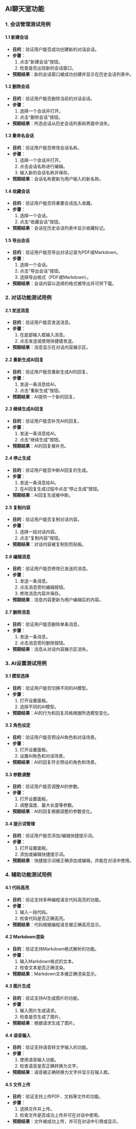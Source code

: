 ## AI聊天室功能

### 1. 会话管理测试用例

#### 1.1 新建会话
- **目的**：验证用户能否成功创建新的对话会话。
- **步骤**：
  1. 点击“新建会话”按钮。
  2. 检查是否出现新的会话窗口。
- **预期结果**：新的会话窗口被成功创建并显示在历史会话列表中。

#### 1.2 删除会话
- **目的**：验证用户能否删除当前的对话会话。
- **步骤**：
  1. 选择一个会话并打开。
  2. 点击“删除会话”按钮。
- **预期结果**：所选会话从历史会话列表和界面中消失。

#### 1.3 重命名会话
- **目的**：验证用户能否修改会话名称。
- **步骤**：
  1. 选择一个会话并打开。
  2. 点击会话名称进行编辑。
  3. 输入新的会话名称并保存。
- **预期结果**：会话名称更新为用户输入的新名称。

#### 1.4 收藏会话
- **目的**：验证用户能否将重要会话加入收藏。
- **步骤**：
  1. 选择一个会话。
  2. 点击“收藏会话”按钮。
- **预期结果**：会话在历史会话列表中显示收藏标记。

#### 1.5 导出会话
- **目的**：验证用户能否导出对话记录为PDF或Markdown。
- **步骤**：
  1. 选择一个会话。
  2. 点击“导出会话”按钮。
  3. 选择导出格式（PDF或Markdown）。
- **预期结果**：会话内容以选择的格式被导出并可供下载。

### 2. 对话功能测试用例

#### 2.1 发送消息
- **目的**：验证用户能否发送消息。
- **步骤**：
  1. 在底部输入框输入消息。
  2. 点击发送或使用快捷键发送。
- **预期结果**：消息显示在对话内容展示区。

#### 2.2 重新生成AI回复
- **目的**：验证用户能否重新生成AI的回复。
- **步骤**：
  1. 发送一条消息给AI。
  2. 点击“重新生成”按钮。
- **预期结果**：AI提供一个新的回复。

#### 2.3 继续生成AI回复
- **目的**：验证用户能否补充AI的回复。
- **步骤**：
  1. 发送一条消息给AI。
  2. 点击“继续生成”按钮。
- **预期结果**：AI的回复被补充。

#### 2.4 停止生成
- **目的**：验证用户能否中断AI回复的生成。
- **步骤**：
  1. 发送一条消息给AI。
  2. 在AI回复生成过程中点击“停止生成”按钮。
- **预期结果**：AI回复生成被中断。

#### 2.5 复制内容
- **目的**：验证用户能否复制对话内容。
- **步骤**：
  1. 选择一段对话内容。
  2. 点击“复制内容”按钮。
- **预期结果**：对话内容被复制到剪贴板。

#### 2.6 编辑消息
- **目的**：验证用户能否修改已发送的消息。
- **步骤**：
  1. 发送一条消息。
  2. 点击消息旁的编辑按钮。
  3. 修改消息内容并保存。
- **预期结果**：消息内容更新为用户编辑后的内容。

#### 2.7 删除消息
- **目的**：验证用户能否删除单条消息。
- **步骤**：
  1. 发送一条消息。
  2. 点击消息旁的删除按钮。
- **预期结果**：消息从对话内容展示区消失。

### 3. AI设置测试用例

#### 3.1 模型选择
- **目的**：验证用户能否切换不同的AI模型。
- **步骤**：
  1. 打开设置面板。
  2. 选择不同的AI模型。
- **预期结果**：AI的行为和回复风格根据所选模型变化。

#### 3.2 角色设定
- **目的**：验证用户能否预设AI角色和对话场景。
- **步骤**：
  1. 打开设置面板。
  2. 设置AI角色和对话场景。
- **预期结果**：AI的回复符合预设的角色和场景。

#### 3.3 参数调整
- **目的**：验证用户能否调整AI的参数。
- **步骤**：
  1. 打开设置面板。
  2. 调整温度、最大长度等参数。
- **预期结果**：AI的回复根据调整的参数变化。

#### 3.4 提示词管理
- **目的**：验证用户能否添加/编辑快捷提示词。
- **步骤**：
  1. 打开设置面板。
  2. 添加或编辑快捷提示词。
- **预期结果**：快捷提示词被正确添加或编辑，并能在对话中使用。

### 4. 辅助功能测试用例

#### 4.1 代码高亮
- **目的**：验证支持多种编程语言代码高亮的功能。
- **步骤**：
  1. 输入一段代码。
  2. 检查代码是否正确高亮。
- **预期结果**：代码根据编程语言被正确高亮显示。

#### 4.2 Markdown渲染
- **目的**：验证支持Markdown格式解析的功能。
- **步骤**：
  1. 输入Markdown格式的文本。
  2. 检查文本是否正确渲染。
- **预期结果**：Markdown文本被正确渲染显示。

#### 4.3 图片生成
- **目的**：验证支持AI生成图片的功能。
- **步骤**：
  1. 输入图片生成请求。
  2. 检查是否生成了图片。
- **预期结果**：根据请求生成了图片。

#### 4.4 语音输入
- **目的**：验证支持语音转文字输入的功能。
- **步骤**：
  1. 使用语音输入功能。
  2. 检查语音是否正确转换为文字。
- **预期结果**：语音被正确转换为文字并显示在输入框。

#### 4.5 文件上传
- **目的**：验证支持上传PDF、文档等文件的功能。
- **步骤**：
  1. 选择文件并上传。
  2. 检查文件是否成功上传并可在对话中使用。
- **预期结果**：文件被成功上传，并可在对话中引用或显示。

